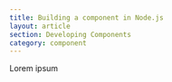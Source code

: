 ```yaml
---
title: Building a component in Node.js
layout: article
section: Developing Components
category: component
---
```


Lorem ipsum